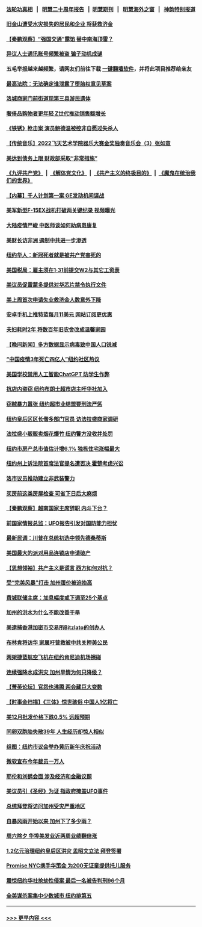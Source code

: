 #### [法轮功真相](https://github.com/gfw-breaker/truth/blob/master/README.md?t=0) &nbsp;&nbsp;|&nbsp;&nbsp; [明慧二十周年报告](https://github.com/gfw-breaker/mh-reports/blob/master/README.md?t=0) &nbsp;&nbsp;|&nbsp;&nbsp;[明慧期刊](https://github.com/gfw-breaker/mh-qikan) &nbsp;&nbsp;|&nbsp;&nbsp; [明慧海外之窗](https://github.com/gfw-breaker/mh-news/blob/master/README.md?t=0) &nbsp;&nbsp;|&nbsp;&nbsp; [神韵特别报道](https://github.com/gfw-breaker/mh-news/blob/master/shenyun.md?t=0)
#### [旧金山遭受水灾损失的居民和企业 将获救济金](../pages/nsc412/n13911395.md?t=01201243) 
#### [【秦鹏观察】“强国交通”露馅 替中南海顶雷？](../pages/nsc412/n13911339.md?t=01201243) 
#### [异议人士通讯账号频繁被盗 骗子动机成谜](../pages/nsc412/n13911364.md?t=01201243) 
#### 五毛举报越来越频繁，请网友们前往下载 [一键翻墙软件](https://github.com/gfw-breaker/ssr-accounts)，并将此项目推荐给亲友
#### [最高法院：无法确定谁泄露了堕胎权意见草案](../pages/nsc412/n13911262.md?t=01201243) 
#### [洛城商家门前街道现第三具游民遗体](../pages/nsc412/n13911323.md?t=01201243) 
#### [奢侈品购物者更年轻 Z世代推动销售额增长](../pages/nsc412/n13911305.md?t=01201243) 
#### [《铁锈》枪击案 演员鲍德温被控非自愿过失杀人](../pages/nsc412/n13911304.md?t=01201243) 
#### [【传统音乐】2022飞天艺术学院器乐大赛金奖独奏音乐会（3）张如意](../pages/nsc412/n13911172.md?t=01201243) 
#### [美达到债务上限 财政部采取“非常措施”](../pages/nsc412/n13911210.md?t=01201243) 
#### [《九评共产党》](https://github.com/begood0513/9ping.md/blob/master/README.md) &nbsp;|&nbsp; [《解体党文化》](../../../../jtdwh.md/blob/master/README.md)  &nbsp;|&nbsp; [《共产主义的终极目的》](../../../../gczydzjmd.md/blob/master/README.md) &nbsp;|&nbsp; [《魔鬼在统治我们的世界》](../../../../mgztzwmdsj.md/blob/master/README.md) 
#### [【内幕】千人计划第一案 GE发动机间谍战](../pages/nsc412/n13910609.md?t=01201243) 
#### [美军新型F-15EX战机打破两关键纪录 视频曝光](../pages/nsc412/n13911211.md?t=01201243) 
#### [大陆疫情严峻 中医师谈如何助病患康复](../pages/nsc412/n13911237.md?t=01201243) 
#### [美财长访非洲 遏制中共进一步渗透](../pages/nsc412/n13911106.md?t=01201243) 
#### [纽约华人：新冠死者就是被共产党害死的](../pages/nsc412/n13911178.md?t=01201243) 
#### [美国税局：雇主须在1‧31前提交W2与其它工资表](../pages/nsc412/n13910508.md?t=01201243) 
#### [美议员促雷蒙多提供对华芯片禁令执行文件](../pages/nsc412/n13911148.md?t=01201243) 
#### [美上周首次申请失业救济金人数意外下降](../pages/nsc412/n13911135.md?t=01201243) 
#### [安卓手机上推特蓝每月11美元 网站订阅更优惠](../pages/nsc412/n13911120.md?t=01201243) 
#### [夫妇耗时2年 将数百年旧农舍改成温馨家园](../pages/nsc412/n13910675.md?t=01201243) 
#### [【晚间新闻】多方数据显示病毒致中国人口锐减](../pages/nsc412/n13910918.md?t=01201243) 
#### [“中国疫情3年死亡四亿人”纽约社区热议](../pages/nsc412/n13909776.md?t=01201243) 
#### [美国学校禁用人工智能ChatGPT 防学生作弊](../pages/nsc412/n13910486.md?t=01201243) 
#### [抗店内盗窃 纽约布朗士超市店主吁华社加入](../pages/nsc412/n13910559.md?t=01201243) 
#### [窃贼暴力嚣张 纽约超市业结盟要刑法严惩](../pages/nsc412/n13910539.md?t=01201243) 
#### [纽约皇后区区长偕多部门官员 访法拉盛商家调研](../pages/nsc412/n13910582.md?t=01201243) 
#### [法拉盛小贩贩卖烟花爆竹 纽约警方没收并处罚](../pages/nsc412/n13910579.md?t=01201243) 
#### [纽约市房产总市值估计增6.1% 独栋住宅涨幅最大](../pages/nsc412/n13910543.md?t=01201243) 
#### [纽约州上诉法院首席法官提名遭否决 霍楚考虑兴讼](../pages/nsc412/n13910549.md?t=01201243) 
#### [洛市议员推动建立非武装警力](../pages/nsc412/n13910530.md?t=01201243) 
#### [买房前这类房屋检查 可省下日后大麻烦](../pages/nsc412/n13910527.md?t=01201243) 
#### [【秦鹏观察】越南国家主席辞职 内斗下台？](../pages/nsc412/n13910321.md?t=01201243) 
#### [前国家情报总监：UFO报告引发对国防能力担忧](../pages/nsc412/n13910413.md?t=01201243) 
#### [最新民调：川普在总统初选中领先德桑蒂斯](../pages/nsc412/n13910351.md?t=01201243) 
#### [美国最大的派对用品连锁店申请破产](../pages/nsc412/n13910368.md?t=01201243) 
#### [【思想领袖】共产主义是谎言 西方如何对抗？](../pages/nsc412/n13879158.md?t=01201243) 
#### [受“完美风暴”打击 加州蛋价被迫抬高](../pages/nsc412/n13910385.md?t=01201243) 
#### [费城联储主席：加息幅度或下调至25个基点](../pages/nsc412/n13910356.md?t=01201243) 
#### [加州的洪水为什么不能改善干旱](../pages/nsc412/n13910231.md?t=01201243) 
#### [美逮捕香港加密币交易所Bitzlato的创办人](../pages/nsc412/n13910261.md?t=01201243) 
#### [布林肯将访华 家属吁营救被中共关押美公民](../pages/nsc412/n13910252.md?t=01201243) 
#### [两架捷蓝航空飞机在纽约肯尼迪机场擦碰](../pages/nsc412/n13910301.md?t=01201243) 
#### [连续强降水成洪灾 加州旱情为何只降级？](../pages/nsc412/n13910308.md?t=01201243) 
#### [【菁英论坛】官怨也沸腾 两会藏巨大变数](../pages/nsc412/n13907061.md?t=01201243) 
#### [【时事金扫描】《三体》惊世骇俗 中国人1亿将亡](../pages/nsc412/n13910161.md?t=01201243) 
#### [美12月批发价格下跌0.5% 远超预期](../pages/nsc412/n13910227.md?t=01201243) 
#### [同卵双胞胎失散39年 人生经历却惊人相似](../pages/nsc412/n13909898.md?t=01201243) 
#### [组图：纽约市议会举办黄历新年庆祝活动](../pages/nsc412/n13909778.md?t=01201243) 
#### [微软宣布今年裁员一万人](../pages/nsc412/n13910218.md?t=01201243) 
#### [耶伦和刘鹤会面 涉及经济和金融议题](../pages/nsc412/n13910139.md?t=01201243) 
#### [美议员引《圣经》为证 指政府掩盖UFO事件](../pages/nsc412/n13909942.md?t=01201243) 
#### [总统拜登将访问加州受灾严重地区](../pages/nsc412/n13909871.md?t=01201243) 
#### [自暴风雨开始以来 加州下了多少雨？](../pages/nsc412/n13909850.md?t=01201243) 
#### [周六除夕 华埠美发业近两周业绩翻倍涨](../pages/nsc412/n13909825.md?t=01201243) 
#### [1.2亿元治理纽约皇后区洪灾 孟昭文立法 拜登签署](../pages/nsc412/n13909814.md?t=01201243) 
#### [Promise NYC携手华策会 为200无证童提供托儿服务](../pages/nsc412/n13909829.md?t=01201243) 
#### [震惊纽约华社抢劫性侵案 最后一名被告判刑96个月](../pages/nsc412/n13909788.md?t=01201243) 
#### [全美谋杀案集中少数城市 纽约排第五](../pages/nsc412/n13909706.md?t=01201243) 

----
#### [ >>> 更早内容 <<< ](../indexes/nsc412-earlier.md)

